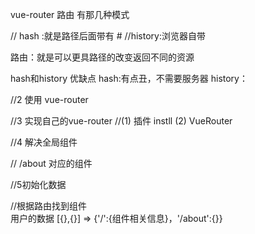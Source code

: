    vue-router
   路由 有那几种模式

   // hash :就是路径后面带有 #
   //history:浏览器自带

  路由：就是可以更具路径的改变返回不同的资源

  hash和history 优缺点
  hash:有点丑，不需要服务器
  history：


  //2 使用  vue-router

  //3 实现自己的vue-router
  //(1) 插件  instll  (2) VueRouter

  //4 解决全局组件

  //  /about  对应的组件

  //5初始化数据 

  //根据路由找到组件  
  用户的数据 [{},{}]  => {'/':{组件相关信息}，'/about':{}}

